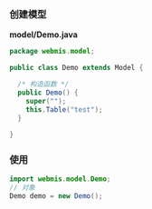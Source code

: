 ### 创建模型
**model/Demo.java**
```java
package webmis.model;

public class Demo extends Model {

  /* 构造函数 */
  public Demo() {
    super("");
    this.Table("test");
  }
  
}
```

### 使用
```java
import webmis.model.Demo;
// 对象
Demo demo = new Demo();
```

